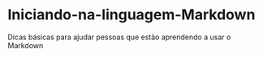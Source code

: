 # Iniciando-na-linguagem-Markdown
Dicas básicas para ajudar pessoas que estão aprendendo a usar o Markdown
